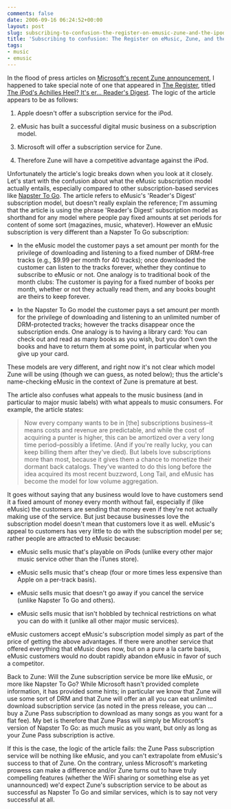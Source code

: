 ```yaml
---
comments: false
date: 2006-09-16 06:24:52+00:00
layout: post
slug: subscribing-to-confusion-the-register-on-emusic-zune-and-the-ipod
title: 'Subscribing to confusion: The Register on eMusic, Zune, and the iPod'
tags:
- music
- emusic
---
```


In the flood of press articles on [Microsoft's recent Zune announcement](http://www.microsoft.com/presspass/press/2006/sep06/09-14ZuneUnveilingPR.mspx), I happened to take special note of one that appeared in [The Register](http://www.theregister.co.uk/), titled [The iPod's Achilles Heel? It's er... Reader's Digest](http://www.theregister.co.uk/2006/09/15/zune_vs_ipod_readers_digest/). The logic of the article appears to be as follows:



	
  1. Apple doesn't offer a subscription service for the iPod.

	
  2. eMusic has built a successful digital music business on a subscription model.

	
  3. Microsoft will offer a subscription service for Zune.

	
  4. Therefore Zune will have a competitive advantage against the iPod.


Unfortunately the article's logic breaks down when you look at it closely. Let's start with the confusion about what the eMusic subscription model actually entails, especially compared to other subscription-based services like [Napster To Go](http://www.napster.com/ntg.html). The article refers to eMusic's 'Reader's Digest' subscription model, but doesn't really explain the reference; I'm assuming that the article is using the phrase 'Reader's Digest' subscription model as shorthand for any model where people pay fixed amounts at set periods for content of some sort (magazines, music, whatever). However an eMusic subscription is very different than a Napster To Go subscription:



	
  * In the eMusic model the customer pays a set amount per month for the privilege of downloading and listening to a fixed number of DRM-free tracks (e.g., $9.99 per month for 40 tracks); once downloaded the customer can listen to the tracks forever, whether they continue to subscribe to eMusic or not. One analogy is to traditional book of the month clubs: The customer is paying for a fixed number of books per month, whether or not they actually read them, and any books bought are theirs to keep forever.

	
  * In the Napster To Go model the customer pays a set amount per month for the privilege of downloading and listening to an unlimited number of DRM-protected tracks; however the tracks disappear once the subscription ends. One analogy is to having a library card: You can check out and read as many books as you wish, but you don't own the books and have to return them at some point, in particular when you give up your card.


These models are very different, and right now it's not clear which model Zune will be using (though we can guess, as noted below); thus the article's name-checking eMusic in the context of Zune is premature at best.

The article also confuses what appeals to the music business (and in particular to major music labels) with what appeals to music consumers. For example, the article states:


<blockquote>Now every company wants to be in [the] subscriptions business–it means costs and revenue are predictable, and while the cost of acquiring a punter is higher, this can be amortized over a very long time period–possibly a lifetime. (And if you're really lucky, you can keep billing them after they've died). But labels love subscriptions more than most, because it gives them a chance to monetize their dormant back catalogs.  They've wanted to do this long before the idea acquired its most recent buzzword, Long Tail, and eMusic has become the model for low volume aggregation.</blockquote>


It goes without saying that any business would love to have customers send it a fixed amount of money every month without fail, especially if (like eMusic) the customers are sending that money even if they're not actually making use of the service. But just because businesses love the subscription model doesn't mean that customers love it as well. eMusic's appeal to customers has very little to do with the subscription model per se; rather people are attracted to eMusic because:



	
  * eMusic sells music that's playable on iPods (unlike every other major music service other than the iTunes store).

	
  * eMusic sells music that's cheap (four or more times less expensive than Apple on a per-track basis).

	
  * eMusic sells music that doesn't go away if you cancel the service (unlike Napster To Go and others).

	
  * eMusic sells music that isn't hobbled by technical restrictions on what you can do with it (unlike all other major music services).


eMusic customers accept eMusic's subscription model simply as part of the price of getting the above advantages. If there were another service that offered everything that eMusic does now, but on a pure a la carte basis, eMusic customers would no doubt rapidly abandon eMusic in favor of such a competitor.

Back to Zune: Will the Zune subscription service be more like eMusic, or more like Napster To Go? While Microsoft hasn't provided complete information, it has provided some hints; in particular we know that Zune will use some sort of DRM and that Zune will offer an all you can eat unlimited download subscription service (as noted in the press release, you can ... buy a Zune Pass subscription to download as many songs as you want for a flat fee). My bet is therefore that Zune Pass will simply be Microsoft's version of Napster To Go: as much music as you want, but only as long as your Zune Pass subscription is active.

If this is the case, the logic of the article fails: the Zune Pass subscription service will be nothing like eMusic, and you can't extrapolate from eMusic's success to that of Zune. On the contrary, unless Microsoft's marketing prowess can make a difference and/or Zune turns out to have truly compelling features (whether the WiFi sharing or something else as yet unannounced) we'd expect Zune's subscription service to be about as successful as Napster To Go and similar services, which is to say not very successful at all.
